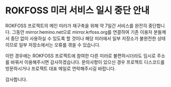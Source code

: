 # ROKFOSS 미러 서비스 일시 중단 안내

ROKFOSS 프로젝트의 메인 미러가 재구축을 위해 약 7일간 서비스를 완전히 중단합니다. 그동안 mirror.hemino.net으로 mirror.krfoss.org를 연결하여 기존 이용자 분들께서 중단 없이 사용하실 수 있도록 할 것이나 해당 미러에서 일부 저장소가 불완전한 상태이므로 일부 저장소에서는 오류를 겪을 수 있습니다.

이런 경우에는 ROKFOSS 프로젝트에 참여한 다른 미러로 불편하시더라도 임시로 주소를 바꿔서 이용해주시면 감사하겠습니다. 문의사항이 있으신 경우 프로젝트 디스코드를 방문하시거나 프로젝트 대표 메일로 연락해주시길 바랍니다.

감사합니다.
